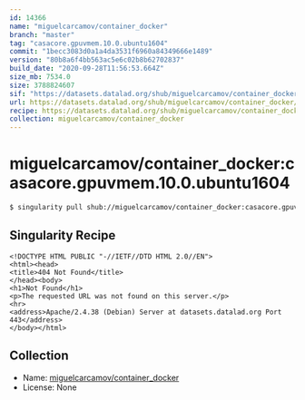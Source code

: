 ```yaml
---
id: 14366
name: "miguelcarcamov/container_docker"
branch: "master"
tag: "casacore.gpuvmem.10.0.ubuntu1604"
commit: "1becc3083d0a1a4da3531f6960a84349666e1489"
version: "80b8a6f4bb563ac5e6c02b8b62702837"
build_date: "2020-09-28T11:56:53.664Z"
size_mb: 7534.0
size: 3788824607
sif: "https://datasets.datalad.org/shub/miguelcarcamov/container_docker/casacore.gpuvmem.10.0.ubuntu1604/2020-09-28-1becc308-80b8a6f4/80b8a6f4bb563ac5e6c02b8b62702837.sif"
url: https://datasets.datalad.org/shub/miguelcarcamov/container_docker/casacore.gpuvmem.10.0.ubuntu1604/2020-09-28-1becc308-80b8a6f4/
recipe: https://datasets.datalad.org/shub/miguelcarcamov/container_docker/casacore.gpuvmem.10.0.ubuntu1604/2020-09-28-1becc308-80b8a6f4/Singularity
collection: miguelcarcamov/container_docker
---
```


# miguelcarcamov/container_docker:casacore.gpuvmem.10.0.ubuntu1604

```bash
$ singularity pull shub://miguelcarcamov/container_docker:casacore.gpuvmem.10.0.ubuntu1604
```

## Singularity Recipe

```singularity
<!DOCTYPE HTML PUBLIC "-//IETF//DTD HTML 2.0//EN">
<html><head>
<title>404 Not Found</title>
</head><body>
<h1>Not Found</h1>
<p>The requested URL was not found on this server.</p>
<hr>
<address>Apache/2.4.38 (Debian) Server at datasets.datalad.org Port 443</address>
</body></html>
```

## Collection

 - Name: [miguelcarcamov/container_docker](https://github.com/miguelcarcamov/container_docker)
 - License: None

